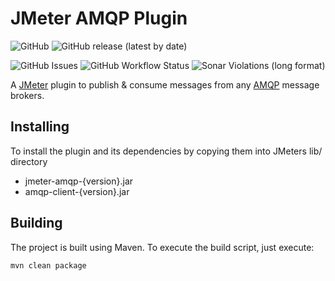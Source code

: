 # JMeter AMQP Plugin

![GitHub](https://img.shields.io/github/license/a1dutch/jmeter-amqp?label=License&style=for-the-badge)
![GitHub release (latest by date)](https://img.shields.io/github/v/release/a1dutch/jmeter-amqp?label=Latest%20Release&style=for-the-badge)

![GitHub Issues](https://img.shields.io/github/issues/a1dutch/jmeter-amqp?label=Issues&style=for-the-badge)
![GitHub Workflow Status](https://img.shields.io/github/workflow/status/a1dutch/jmeter-amqp/master?label=Build%20Status&style=for-the-badge)
![Sonar Violations (long format)](https://img.shields.io/sonar/violations/a1dutch_jmeter-amqp/master?format=long&label=Sonar%20Violations&server=https%3A%2F%2Fsonarcloud.io&style=for-the-badge)


A [JMeter](http://jmeter.apache.org/) plugin to publish & consume messages from any [AMQP](http://www.amqp.org/) message brokers.

## Installing

To install the plugin and its dependencies by copying them into JMeters lib/ directory

* jmeter-amqp-{version}.jar
* amqp-client-{version}.jar

## Building

The project is built using Maven. To execute the build script, just execute:

`mvn clean package`
